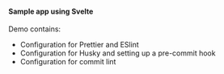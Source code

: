#### Sample app using Svelte

Demo contains:
 * Configuration for Prettier and ESlint
 * Configuration for Husky and setting up a pre-commit hook
 * Configuration for commit lint
